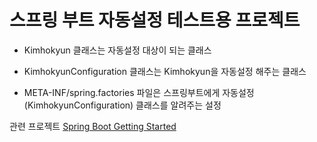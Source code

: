 # 스프링 부트 자동설정 테스트용 프로젝트

- Kimhokyun 클래스는 자동설정 대상이 되는 클래스
- KimhokyunConfiguration 클래스는 Kimhokyun을 자동설정 해주는 클래스

- META-INF/spring.factories 파일은 스프링부트에게 자동설정(KimhokyunConfiguration) 클래스를 알려주는 설정 


관련 프로젝트
[Spring Boot Getting Started](https://github.com/devfuner/springbootgettingstarted)